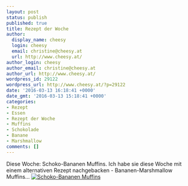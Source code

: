 ```yaml
---
layout: post
status: publish
published: true
title: Rezept der Woche
author:
  display_name: cheesy
  login: cheesy
  email: christine@cheesy.at
  url: http://www.cheesy.at/
author_login: cheesy
author_email: christine@cheesy.at
author_url: http://www.cheesy.at/
wordpress_id: 29122
wordpress_url: http://www.cheesy.at/?p=29122
date: '2016-03-13 16:18:41 +0000'
date_gmt: '2016-03-13 15:18:41 +0000'
categories:
- Rezept
- Essen
- Rezept der Woche
- Muffins
- Schokolade
- Banane
- Marshmallow
comments: []
---
```

Diese Woche: Schoko-Bananen Muffins. Ich habe sie diese Woche mit einem alternativen Rezept nachgebacken - Bananen-Marshmallow Muffins...
[![Schoko-Bananen Muffins](http://www.cheesy.at/wp-content/uploads/Schoko-Bananen-Muffins.jpg)](http://www.cheesy.at/rezepte/kuchen-und-torten/schoko-bananenmuffins/)
